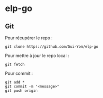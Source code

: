 # elp-go

## Git

Pour récupérer le repo :

```shell
git clone https://github.com/Gui-Yom/elp-go
```

Pour mettre à jour le repo local :

```shell
git fetch
```

Pour commit :

```shell
git add *
git commit -m "<message>"
git push origin
```
